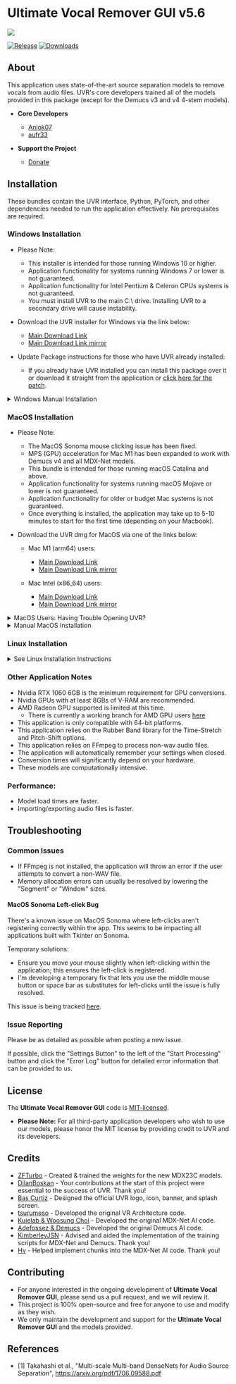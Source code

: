 # Ultimate Vocal Remover GUI v5.6
<img src="https://raw.githubusercontent.com/Anjok07/ultimatevocalremovergui/master/gui_data/img/UVR_v5.6.png?raw=true" />

[![Release](https://img.shields.io/github/release/anjok07/ultimatevocalremovergui.svg)](https://github.com/anjok07/ultimatevocalremovergui/releases/latest)
[![Downloads](https://img.shields.io/github/downloads/anjok07/ultimatevocalremovergui/total.svg)](https://github.com/anjok07/ultimatevocalremovergui/releases)

## About

This application uses state-of-the-art source separation models to remove vocals from audio files. UVR's core developers trained all of the models provided in this package (except for the Demucs v3 and v4 4-stem models).

- **Core Developers**
    - [Anjok07](https://github.com/anjok07)
    - [aufr33](https://github.com/aufr33)

- **Support the Project**
    - [Donate](https://www.buymeacoffee.com/uvr5)

## Installation

These bundles contain the UVR interface, Python, PyTorch, and other dependencies needed to run the application effectively. No prerequisites are required.

### Windows Installation

- Please Note:
    - This installer is intended for those running Windows 10 or higher. 
    - Application functionality for systems running Windows 7 or lower is not guaranteed.
    - Application functionality for Intel Pentium & Celeron CPUs systems is not guaranteed.
    - You must install UVR to the main C:\ drive. Installing UVR to a secondary drive will cause instability.

- Download the UVR installer for Windows via the link below:
    - [Main Download Link](https://github.com/Anjok07/ultimatevocalremovergui/releases/download/v5.6/UVR_v5.6.0_setup.exe)
    - [Main Download Link mirror](https://www.mediafire.com/file_premium/wpxo3mvbw95364l/UVR_v5.6.0_setup.exe/file)
- Update Package instructions for those who have UVR already installed:
    - If you already have UVR installed you can install this package over it or download it straight from the application or [click here for the patch](https://github.com/Anjok07/ultimatevocalremovergui/releases/download/v5.6/UVR_Patch_9_29_23_1_39.exe).

<details id="WindowsManual">
  <summary>Windows Manual Installation</summary>

### Manual Windows Installation

- Download and extract the repository [here](https://github.com/Anjok07/ultimatevocalremovergui/archive/refs/heads/master.zip)
- Download and install Python [here](https://www.python.org/ftp/python/3.9.8/python-3.9.8-amd64.exe)
   - Make sure to check "Add python.exe to PATH" during the install
- Run the following commands from the extracted repo directory:

```
python.exe -m pip install -r requirements.txt
```

If you have a compatible Nvidia GPU, run the following command:

```
python.exe -m pip install --upgrade torch --extra-index-url https://download.pytorch.org/whl/cu117
```

If you do not have FFmpeg or Rubber Band installed and want to avoid going through the process of installing them the long way, follow the instructions below.

**FFmpeg Installation**

- Download the precompiled build [here](https://www.gyan.dev/ffmpeg/builds/ffmpeg-release-essentials.zip)
- From the archive, extract the following file to the UVR application directory:
   - ```ffmpeg-5.1.2-essentials_build/bin/ffmpeg.exe```

**Rubber Band Installation**

In order to use the Time Stretch or Change Pitch tool, you'll need Rubber Band.

- Download the precompiled build [here](https://breakfastquay.com/files/releases/rubberband-3.1.2-gpl-executable-windows.zip)
- From the archive, extract the following files to the UVR application directory:
   - ```rubberband-3.1.2-gpl-executable-windows/rubberband.exe```
   - ```rubberband-3.1.2-gpl-executable-windows/sndfile.dll```

</details>

### MacOS Installation
- Please Note:
    - The MacOS Sonoma mouse clicking issue has been fixed.
    - MPS (GPU) acceleration for Mac M1 has been expanded to work with Demucs v4 and all MDX-Net models.
    - This bundle is intended for those running macOS Catalina and above.
    - Application functionality for systems running macOS Mojave or lower is not guaranteed.
    - Application functionality for older or budget Mac systems is not guaranteed.
    - Once everything is installed, the application may take up to 5-10 minutes to start for the first time (depending on your Macbook).

- Download the UVR dmg for MacOS via one of the links below:
    - Mac M1 (arm64) users:
       - [Main Download Link](https://github.com/Anjok07/ultimatevocalremovergui/releases/download/v5.6/Ultimate_Vocal_Remover_v5_6_MacOS_arm64.dmg)
       - [Main Download Link mirror](https://www.mediafire.com/file_premium/dxautmv78peegem/Ultimate_Vocal_Remover_v5_6_MacOS_arm64.dmg/file)

    - Mac Intel (x86_64) users:
       - [Main Download Link](https://github.com/Anjok07/ultimatevocalremovergui/releases/download/v5.6/Ultimate_Vocal_Remover_v5_6_MacOS_x86_64.dmg)
       - [Main Download Link mirror](https://www.mediafire.com/file_premium/kz8k5b0g8pgf4er/Ultimate_Vocal_Remover_v5_6_MacOS_x86_64.dmg/file)

<details id="CannotOpen">
  <summary>MacOS Users: Having Trouble Opening UVR?</summary>

> Due to Apples strict application security, you may need to follow these steps to open UVR.
>
> First, run the following command via Terminal.app to allow applications to run from all sources (it's recommended that you re-enable this once UVR opens properly.)
> 
> ```bash
> sudo spctl --master-disable
> ```
> 
> Second, run the following command to bypass Notarization: 
> 
> ```bash
> sudo xattr -rd com.apple.quarantine /Applications/Ultimate\ Vocal\ Remover.app
> ```

</details>

<details id="MacInstall">
  <summary>Manual MacOS Installation</summary>

### Manual MacOS Installation

- Download and save this repository [here](https://github.com/Anjok07/ultimatevocalremovergui/archive/refs/heads/master.zip)
- Download and install Python 3.10 [here](https://www.python.org/ftp/python/3.10.9/python-3.10.9-macos11.pkg)
- From the saved directory run the following - 

```
pip3 install -r requirements.txt
```

- If your Mac is running with an M1, please run the following command next. If not, skip this step. - 

```
cp /Library/Frameworks/Python.framework/Versions/3.10/lib/python3.10/site-packages/_soundfile_data/libsndfile_arm64.dylib /Library/Frameworks/Python.framework/Versions/3.10/lib/python3.10/site-packages/_soundfile_data/libsndfile.dylib
```

**FFmpeg Installation**

- Once everything is done installing, download the correct FFmpeg binary for your system [here](http://www.osxexperts.net) and place it into the main application directory.

**Rubber Band Installation**

In order to use the Time Stretch or Change Pitch tool, you'll need Rubber Band.

- Download the precompiled build [here](https://breakfastquay.com/files/releases/rubberband-3.1.2-gpl-executable-windows.zip)
- From the archive, extract the following files to the UVR/lib_v5 application directory:
   - ```rubberband-3.1.2-gpl-executable-macos/rubberband```

This process has been tested on a MacBook Pro 2021 (using M1) and a MacBook Air 2017 and is confirmed to be working on both.

</details>

### Linux Installation

<details id="LinuxInstall">
  <summary>See Linux Installation Instructions</summary>

<br />
    
**These install instructions are for Debian & Arch based Linux systems.**

- Download and save this repository [here](https://github.com/Anjok07/ultimatevocalremovergui/archive/refs/heads/master.zip)
- From the saved directory run the following commands in this order- 

**For Debian Based (Ubuntu, Mint, etc.):**
```
sudo apt update && sudo apt upgrade
sudo apt-get update
sudo apt install ffmpeg
sudo apt install python3-pip
sudo apt-get -y install python3-tk
pip3 install -r requirements.txt
python3 UVR.py
```

**For Arch Based (EndeavourOS):**
```
sudo pacman -Syu
sudo pacman -Sy
sudo pacman -S python-pip
sudo pacman -S --noconfirm tk
sudo pacman -S ffmpeg
```

To bypass environment setup and proceed with the installation, use:

- Take caution; this modifies system files.

```
sudo rm /usr/lib/python3.11/EXTERNALLY-MANAGED
```

Then proceed with the following in order:

```
chmod +x install_packages.sh
./install_packages.sh
python UVR.py
```

</details>

### Other Application Notes
- Nvidia RTX 1060 6GB is the minimum requirement for GPU conversions.
- Nvidia GPUs with at least 8GBs of V-RAM are recommended.
- AMD Radeon GPU supported is limited at this time.
   - There is currently a working branch for AMD GPU users [here](https://github.com/Anjok07/ultimatevocalremovergui/tree/v5.6-amd-gpu)
- This application is only compatible with 64-bit platforms. 
- This application relies on the Rubber Band library for the Time-Stretch and Pitch-Shift options.
- This application relies on FFmpeg to process non-wav audio files.
- The application will automatically remember your settings when closed.
- Conversion times will significantly depend on your hardware. 
- These models are computationally intensive. 

### Performance:
- Model load times are faster.
- Importing/exporting audio files is faster.

## Troubleshooting

### Common Issues

- If FFmpeg is not installed, the application will throw an error if the user attempts to convert a non-WAV file.
- Memory allocation errors can usually be resolved by lowering the "Segment" or "Window" sizes.

#### MacOS Sonoma Left-click Bug
There's a known issue on MacOS Sonoma where left-clicks aren't registering correctly within the app. This seems to be impacting all applications built with Tkinter on Sonoma.

Temporary solutions:
- Ensure you move your mouse slightly when left-clicking within the application; this ensures the left-click is registered.
- I'm developing a temporary fix that lets you use the middle mouse button or space bar as substitutes for left-clicks until the issue is fully resolved.

This issue is being tracked [here](https://github.com/Anjok07/ultimatevocalremovergui/issues/840).

### Issue Reporting

Please be as detailed as possible when posting a new issue. 

If possible, click the "Settings Button" to the left of the "Start Processing" button and click the "Error Log" button for detailed error information that can be provided to us.

## License

The **Ultimate Vocal Remover GUI** code is [MIT-licensed](LICENSE). 

- **Please Note:** For all third-party application developers who wish to use our models, please honor the MIT license by providing credit to UVR and its developers.

## Credits
- [ZFTurbo](https://github.com/ZFTurbo) - Created & trained the weights for the new MDX23C models. 
- [DilanBoskan](https://github.com/DilanBoskan) - Your contributions at the start of this project were essential to the success of UVR. Thank you!
- [Bas Curtiz](https://www.youtube.com/user/bascurtiz) - Designed the official UVR logo, icon, banner, and splash screen.
- [tsurumeso](https://github.com/tsurumeso) - Developed the original VR Architecture code. 
- [Kuielab & Woosung Choi](https://github.com/kuielab) - Developed the original MDX-Net AI code. 
- [Adefossez & Demucs](https://github.com/facebookresearch/demucs) - Developed the original Demucs AI code. 
- [KimberleyJSN](https://github.com/KimberleyJensen) - Advised and aided the implementation of the training scripts for MDX-Net and Demucs. Thank you!
- [Hv](https://github.com/NaJeongMo/Colab-for-MDX_B) - Helped implement chunks into the MDX-Net AI code. Thank you!

## Contributing

- For anyone interested in the ongoing development of **Ultimate Vocal Remover GUI**, please send us a pull request, and we will review it. 
- This project is 100% open-source and free for anyone to use and modify as they wish. 
- We only maintain the development and support for the **Ultimate Vocal Remover GUI** and the models provided. 

## References
- [1] Takahashi et al., "Multi-scale Multi-band DenseNets for Audio Source Separation", https://arxiv.org/pdf/1706.09588.pdf
